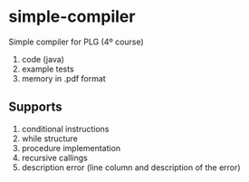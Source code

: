 ﻿simple-compiler
===============

Simple compiler for PLG (4º course)

1. code (java)
2. example tests 
3. memory in .pdf format


Supports
--------

1. conditional instructions
2. while structure
3. procedure implementation
4. recursive callings
5. description error (line column and description of the error)
